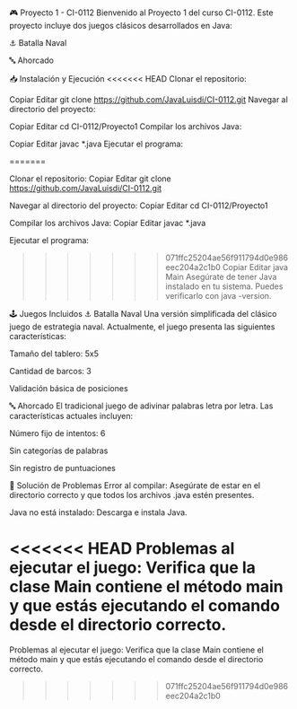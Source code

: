 🎮 Proyecto 1 - CI-0112
Bienvenido al Proyecto 1 del curso CI-0112. Este proyecto incluye dos juegos clásicos desarrollados en Java:

⚓ Batalla Naval

🔤 Ahorcado

📥 Instalación y Ejecución
<<<<<<< HEAD
Clonar el repositorio:

Copiar
Editar
git clone https://github.com/JavaLuisdi/CI-0112.git
Navegar al directorio del proyecto:


Copiar
Editar
cd CI-0112/Proyecto1
Compilar los archivos Java:


Copiar
Editar
javac *.java
Ejecutar el programa:


=======

Clonar el repositorio:
Copiar
Editar
git clone https://github.com/JavaLuisdi/CI-0112.git

Navegar al directorio del proyecto:
Copiar
Editar
cd CI-0112/Proyecto1

Compilar los archivos Java:
Copiar
Editar
javac *.java

Ejecutar el programa:
>>>>>>> 071ffc25204ae56f911794d0e986eec204a2c1b0
Copiar
Editar
java Main
Asegúrate de tener Java instalado en tu sistema. Puedes verificarlo con java -version.

🕹️ Juegos Incluidos
⚓ Batalla Naval
Una versión simplificada del clásico juego de estrategia naval. Actualmente, el juego presenta las siguientes características:

Tamaño del tablero: 5x5

Cantidad de barcos: 3

Validación básica de posiciones

🔤 Ahorcado
El tradicional juego de adivinar palabras letra por letra. Las características actuales incluyen:

Número fijo de intentos: 6

Sin categorías de palabras

Sin registro de puntuaciones

🧰 Solución de Problemas
Error al compilar: Asegúrate de estar en el directorio correcto y que todos los archivos .java estén presentes.

Java no está instalado: Descarga e instala Java.

<<<<<<< HEAD
Problemas al ejecutar el juego: Verifica que la clase Main contiene el método main y que estás ejecutando el comando desde el directorio correcto.
=======
Problemas al ejecutar el juego: Verifica que la clase Main contiene el método main y que estás ejecutando el comando desde el directorio correcto.
>>>>>>> 071ffc25204ae56f911794d0e986eec204a2c1b0
